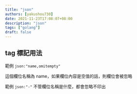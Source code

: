 ```yaml
---
title: "json"
authors: [yakushou730]
date: 2021-11-23T17:08:07+08:00
description: "json"
tags: ["golang"]
draft: false
---
```


## tag 標記用法

範例 `json:"name,omitempty"`

這個欄位名稱為 name，如果欄位內容是空值的話，則欄位會被忽略

範例 `json:"-"`
不管欄位名稱是什麼，都會忽略不印出

